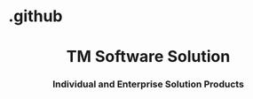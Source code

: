# .github


<h1 align="center">TM Software Solution</h1>
<h3 align="center">Individual and Enterprise Solution Products</h3>
